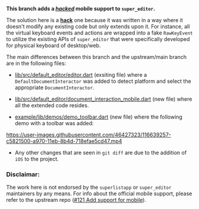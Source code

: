 **This branch adds a <u>_hacked_</u> mobile support to `super_editor`.**

The solution here is a <u>**hack**</u> one because it was written in a way where it doesn't modify any existing code but only extends upon it. For instance, all the virtual keyboard events and actions are wrapped into a fake `RawKeyEvent` to utilize the existing APIs of `super_editor` that were specifically developed for physical keyboard of desktop/web.

The main differences between this branch and the upstream/main branch are in the following files:

- [lib/src/default_editor/editor.dart](https://github.com/osaxma/super_editor/blob/mobile/super_editor/lib/src/default_editor/editor.dart) (exsiting file) where a `DefaultDocumentInteractor` was added to detect platform and select the appropriate `DocumentInteractor`. 

- [lib/src/default_editor/document_interaction_mobile.dart](https://github.com/osaxma/super_editor/blob/mobile/super_editor/lib/src/default_editor/document_interaction_mobile.dart) (new file) where all the extended code resides. 

- [example/lib/demos/demo_toolbar.dart](https://github.com/osaxma/super_editor/blob/mobile/super_editor/example/lib/demos/demo_toolbar.dart) (new file) where the following demo with a toolbar was added:

https://user-images.githubusercontent.com/46427323/116639257-c5821500-a970-11eb-8b4d-718efae5cd47.mp4

- Any other changes that are seen in `git diff` are due to the addition of `iOS` to the project. 


### Disclaimar: 

The work here is not endorsed by the `superlistapp` or `super_editor` maintainers by any means. For info about the official mobile support, please refer to the upstream repo ([#121 Add support for mobile](https://github.com/superlistapp/super_editor/issues/121)). 